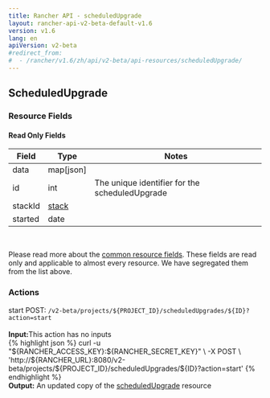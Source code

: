 ```yaml
---
title: Rancher API - scheduledUpgrade
layout: rancher-api-v2-beta-default-v1.6
version: v1.6
lang: en
apiVersion: v2-beta
#redirect_from:
#  - /rancher/v1.6/zh/api/v2-beta/api-resources/scheduledUpgrade/
---
```


## ScheduledUpgrade



### Resource Fields


#### Read Only Fields

Field | Type   | Notes
---|---|---
data | map[json]  | 
id | int  | The unique identifier for the scheduledUpgrade
stackId | [stack]({{site.baseurl}}/rancher/{{page.version}}/{{page.lang}}/api/{{page.apiVersion}}/api-resources/stack/)  | 
started | date  | 


<br>

Please read more about the [common resource fields]({{site.baseurl}}/rancher/{{page.version}}/{{page.lang}}/api/{{page.apiVersion}}/common/). These fields are read only and applicable to almost every resource. We have segregated them from the list above.




### Actions

<div class="action" id="start">
<span class="header">
start
<span class="headerright">POST:  <code>/v2-beta/projects/${PROJECT_ID}/scheduledUpgrades/${ID}?action=start</code></span></span>
<div class="action-contents">

<br>
<span class="input">
<strong>Input:</strong>This action has no inputs</span>

<br>
{% highlight json %}
curl -u "${RANCHER_ACCESS_KEY}:${RANCHER_SECRET_KEY}" \
-X POST \
'http://${RANCHER_URL}:8080/v2-beta/projects/${PROJECT_ID}/scheduledUpgrades/${ID}?action=start'
{% endhighlight %}
<br>
<span class="output"><strong>Output:</strong> An updated copy of the <a href="{{site.baseurl}}/rancher/{{page.version}}/{{page.lang}}/api/{{page.apiVersion}}/api-resources/scheduledUpgrade/">scheduledUpgrade</a> resource</span>
</div></div>


